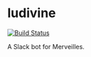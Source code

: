 ludivine
========

[![Build Status](https://travis-ci.org/merveilles/ludivine.svg?branch=master)](https://travis-ci.org/merveilles/ludivine)

A Slack bot for Merveilles.
